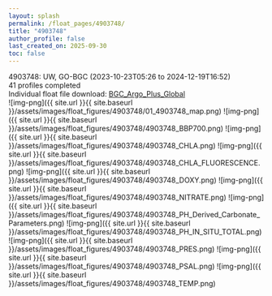 ```yaml
---
layout: splash
permalink: /float_pages/4903748/
title: "4903748"
author_profile: false
last_created_on: 2025-09-30
toc: false
---
```

 
4903748: UW, GO-BGC (2023-10-23T05:26 to 2024-12-19T16:52)\
41 profiles completed\
Individual float file download: [BGC_Argo_Plus_Global](https://ftp.soest.hawaii.edu/bgc_argo_plus/Individual_Floats/outliers_removed/4903748_Sprof_processed.nc)\
![img-png]({{ site.url }}{{ site.baseurl }}/assets/images/float_figures/4903748/01_4903748_map.png)
![img-png]({{ site.url }}{{ site.baseurl }}/assets/images/float_figures/4903748/4903748_BBP700.png)
![img-png]({{ site.url }}{{ site.baseurl }}/assets/images/float_figures/4903748/4903748_CHLA.png)
![img-png]({{ site.url }}{{ site.baseurl }}/assets/images/float_figures/4903748/4903748_CHLA_FLUORESCENCE.png)
![img-png]({{ site.url }}{{ site.baseurl }}/assets/images/float_figures/4903748/4903748_DOXY.png)
![img-png]({{ site.url }}{{ site.baseurl }}/assets/images/float_figures/4903748/4903748_NITRATE.png)
![img-png]({{ site.url }}{{ site.baseurl }}/assets/images/float_figures/4903748/4903748_PH_Derived_Carbonate_Parameters.png)
![img-png]({{ site.url }}{{ site.baseurl }}/assets/images/float_figures/4903748/4903748_PH_IN_SITU_TOTAL.png)
![img-png]({{ site.url }}{{ site.baseurl }}/assets/images/float_figures/4903748/4903748_PRES.png)
![img-png]({{ site.url }}{{ site.baseurl }}/assets/images/float_figures/4903748/4903748_PSAL.png)
![img-png]({{ site.url }}{{ site.baseurl }}/assets/images/float_figures/4903748/4903748_TEMP.png)
